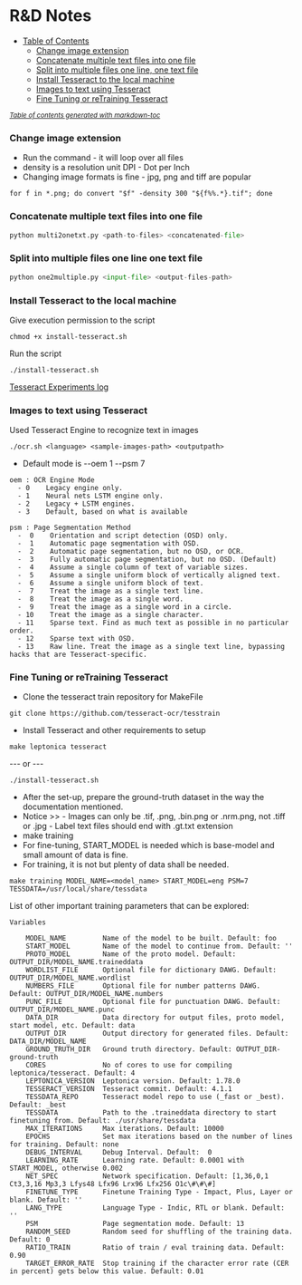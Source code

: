 # R&D Notes

- [Table of Contents](#r-d-notes)
    + [Change image extension](#change-image-extension)
    + [Concatenate multiple text files into one file](#concatenate-multiple-text-files-into-one-file)
    + [Split into multiple files one line, one text file](#split-into-multiple-files-one-line-one-text-file)
    + [Install Tesseract to the local machine](#install-tesseract-to-the-local-machine)
    + [Images to text using Tesseract](#images-to-text-using-tesseract)
    + [Fine Tuning or reTraining Tesseract](#fine-tuning-or-retraining-tesseract)

<small><i><a href='http://ecotrust-canada.github.io/markdown-toc/'>Table of contents generated with markdown-toc</a></i></small>

### Change image extension

- Run the command - it will loop over all files
- density is a resolution unit DPI - Dot per Inch
- Changing image formats is fine - jpg, png and tiff are popular

```shell
for f in *.png; do convert "$f" -density 300 "${f%%.*}.tif"; done
```

### Concatenate multiple text files into one file

```python
python multi2onetxt.py <path-to-files> <concatenated-file>
```
### Split into multiple files one line one text file

```python
python one2multiple.py <input-file> <output-files-path> 
```

### Install Tesseract to the local machine 

Give execution permission to the script
```shell
chmod +x install-tesseract.sh
```
Run the script
```shell
./install-tesseract.sh
```

[Tesseract Experiments log](https://github.com/ThuraAung1601/RnDNotes/edit/main/tess-experiment.log.md)

### Images to text using Tesseract

Used Tesseract Engine to recognize text in images

```shell
./ocr.sh <language> <sample-images-path> <outputpath>
```
- Default mode is --oem 1 --psm 7 
```
oem : OCR Engine Mode
  - 0    Legacy engine only.
  - 1    Neural nets LSTM engine only.
  - 2    Legacy + LSTM engines.
  - 3    Default, based on what is available

psm : Page Segmentation Method
  -  0    Orientation and script detection (OSD) only.
  -  1    Automatic page segmentation with OSD.
  -  2    Automatic page segmentation, but no OSD, or OCR.
  -  3    Fully automatic page segmentation, but no OSD. (Default)
  -  4    Assume a single column of text of variable sizes.
  -  5    Assume a single uniform block of vertically aligned text.
  -  6    Assume a single uniform block of text.
  -  7    Treat the image as a single text line.
  -  8    Treat the image as a single word.
  -  9    Treat the image as a single word in a circle.
  - 10    Treat the image as a single character.
  - 11    Sparse text. Find as much text as possible in no particular order.
  - 12    Sparse text with OSD.
  - 13    Raw line. Treat the image as a single text line, bypassing hacks that are Tesseract-specific.
```

### Fine Tuning or reTraining Tesseract

- Clone the tesseract train repository for MakeFile
```shell
git clone https://github.com/tesseract-ocr/tesstrain
```
- Install Tesseract and other requirements to setup
```shell
make leptonica tesseract
```
--- or ---
```shell
./install-tesseract.sh
```
- After the set-up, prepare the ground-truth dataset in the way the documentation mentioned.
- Notice >> 
      - Images can only be .tif, .png, .bin.png or .nrm.png, not .tiff or .jpg
      - Label text files should end with .gt.txt extension
- make training
- For fine-tuning, START_MODEL is needed which is base-model and small amount of data is fine.
- For training, it is not but plenty of data shall be needed.
```shell
make training MODEL_NAME=<model_name> START_MODEL=eng PSM=7 TESSDATA=/usr/local/share/tessdata 
```

List of other important training parameters that can be explored:

```
Variables

    MODEL_NAME         Name of the model to be built. Default: foo
    START_MODEL        Name of the model to continue from. Default: ''
    PROTO_MODEL        Name of the proto model. Default: OUTPUT_DIR/MODEL_NAME.traineddata
    WORDLIST_FILE      Optional file for dictionary DAWG. Default: OUTPUT_DIR/MODEL_NAME.wordlist
    NUMBERS_FILE       Optional file for number patterns DAWG. Default: OUTPUT_DIR/MODEL_NAME.numbers
    PUNC_FILE          Optional file for punctuation DAWG. Default: OUTPUT_DIR/MODEL_NAME.punc
    DATA_DIR           Data directory for output files, proto model, start model, etc. Default: data
    OUTPUT_DIR         Output directory for generated files. Default: DATA_DIR/MODEL_NAME
    GROUND_TRUTH_DIR   Ground truth directory. Default: OUTPUT_DIR-ground-truth
    CORES              No of cores to use for compiling leptonica/tesseract. Default: 4
    LEPTONICA_VERSION  Leptonica version. Default: 1.78.0
    TESSERACT_VERSION  Tesseract commit. Default: 4.1.1
    TESSDATA_REPO      Tesseract model repo to use (_fast or _best). Default: _best
    TESSDATA           Path to the .traineddata directory to start finetuning from. Default: ./usr/share/tessdata
    MAX_ITERATIONS     Max iterations. Default: 10000
    EPOCHS             Set max iterations based on the number of lines for training. Default: none
    DEBUG_INTERVAL     Debug Interval. Default:  0
    LEARNING_RATE      Learning rate. Default: 0.0001 with START_MODEL, otherwise 0.002
    NET_SPEC           Network specification. Default: [1,36,0,1 Ct3,3,16 Mp3,3 Lfys48 Lfx96 Lrx96 Lfx256 O1c\#\#\#]
    FINETUNE_TYPE      Finetune Training Type - Impact, Plus, Layer or blank. Default: ''
    LANG_TYPE          Language Type - Indic, RTL or blank. Default: ''
    PSM                Page segmentation mode. Default: 13
    RANDOM_SEED        Random seed for shuffling of the training data. Default: 0
    RATIO_TRAIN        Ratio of train / eval training data. Default: 0.90
    TARGET_ERROR_RATE  Stop training if the character error rate (CER in percent) gets below this value. Default: 0.01
```


